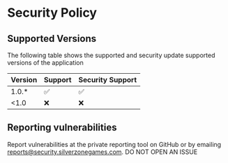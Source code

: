  # Security Policy
 
 ## Supported Versions
 The following table shows the supported and security update supported versions of the application
 
 | Version | Support | Security Support |
 |---------|---------|------------------|
 | 1.0.* | ✅ | ✅ |
 | <1.0 | ❌ | ❌ |
 
 ## Reporting vulnerabilities
 Report vulnerabilities at the private reporting tool on GitHub or by emailing [reports@security.silverzonegames.com](mailto:reports@security.silverzonegames.com). DO NOT OPEN AN ISSUE
